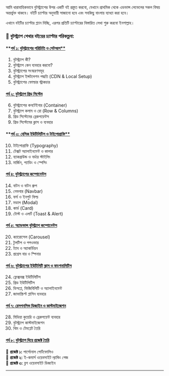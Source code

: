 আমি ধারাবাহিকভাবে বুটস্ট্র্যাপের উপর একটি বই প্রস্তুত করবো, যেখানে প্রাথমিক থেকে এডভান্স লেভেলের সকল বিষয় অন্তর্ভুক্ত থাকবে। বইটি চ্যাপ্টার অনুযায়ী সাজানো হবে এবং সবকিছু বাংলায় ব্যাখ্যা করা হবে।

এখানে বইটির চ্যাপ্টার প্ল্যান দিচ্ছি, এরপর প্রতিটি চ্যাপ্টারের বিস্তারিত লেখা শুরু করবো ইনশাল্লাহ।

### **📖 বুটস্ট্র্যাপ শেখার বইয়ের চ্যাপ্টার পরিকল্পনা:**

#### **[পর্ব ১: বুটস্ট্র্যাপের পরিচিতি ও সেটআপ**](পার্ট-১.md)

1. বুটস্ট্র্যাপ কী?
2. বুটস্ট্র্যাপ কেন ব্যবহার করবো?
3. বুটস্ট্র্যাপের সংস্করণসমূহ
4. বুটস্ট্র্যাপ ইন্সটলেশন পদ্ধতি (CDN & Local Setup)
5. বুটস্ট্র্যাপের ফোল্ডার স্ট্রাকচার

#### [**পর্ব ২: বুটস্ট্র্যাপ গ্রিড সিস্টেম**](পার্ট-২.md)

6. বুটস্ট্র্যাপের কনটেইনার (Container)
7. বুটস্ট্র্যাপ কলাম ও রো (Row & Columns)
8. গ্রিড সিস্টেমের ব্রেকপয়েন্টস
9. গ্রিড সিস্টেমের ক্লাস ও ব্যবহার

#### **[পর্ব ৩: বেসিক ইউটিলিটিস ও টাইপোগ্রাফি**](পার্ট-৩.md)

10. টাইপোগ্রাফি (Typography)
11. টেক্সট অ্যালাইনমেন্ট ও কালার
12. ব্যাকগ্রাউন্ড ও বর্ডার স্টাইলিং
13. মার্জিন, প্যাডিং ও স্পেসিং

#### [**পর্ব ৪: বুটস্ট্র্যাপের কম্পোনেন্টস**](পার্ট-১.md)

14. বাটন ও বাটন গ্রুপ
15. নেভবার (Navbar)
16. ফর্ম ও ইনপুট ফিল্ড
17. মডাল (Modal)
18. কার্ড (Card)
19. টোস্ট ও এলার্ট (Toast & Alert)

#### [**পর্ব ৫: অ্যাডভান্স বুটস্ট্র্যাপ কম্পোনেন্টস**](পার্ট-১.md)

20. ক্যারোসেল (Carousel)
21. টুলটিপ ও পপওভার
22. ট্যাব ও অ্যাকর্ডিয়ন
23. প্রগ্রেস বার ও স্পিনার

#### [**পর্ব ৬: বুটস্ট্র্যাপের ইউটিলিটি ক্লাস ও ফাংশনালিটিস**](পার্ট-১.md)

24. ফ্লেক্সবক্স ইউটিলিটিস
25. গ্রিড ইউটিলিটিস
26. ডিসপ্লে, ভিজিবিলিটি ও অ্যালাইনমেন্ট
27. জাভাস্ক্রিপ্ট প্লাগিন ব্যবহার

#### [**পর্ব ৭: রেসপনসিভ ডিজাইন ও কাস্টমাইজেশন**](পার্ট-১.md)

28. মিডিয়া কুয়েরি ও ব্রেকপয়েন্ট ব্যবহার
29. বুটস্ট্র্যাপ কাস্টমাইজেশন
30. থিম ও টেমপ্লেট তৈরি

#### [**পর্ব ৮: বুটস্ট্র্যাপ দিয়ে প্রজেক্ট তৈরি**](পার্ট-১.md)

📌 **প্রজেক্ট ১:** পার্সোনাল পোর্টফোলিও  
📌 **প্রজেক্ট ২:** ই-কমার্স ওয়েবসাইট ল্যান্ডিং পেজ  
📌 **প্রজেক্ট ৩:** ব্লগ ওয়েবসাইট ডিজাইন

---
